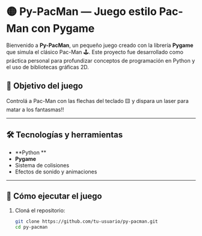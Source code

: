 # 🟡 Py-PacMan — Juego estilo Pac-Man con Pygame

Bienvenido a **Py-PacMan**, un pequeño juego creado con la librería **Pygame** que simula el clásico Pac-Man 🕹️. Este proyecto fue desarrollado como práctica personal para profundizar conceptos de programación en Python y el uso de bibliotecas gráficas 2D.

## 🎯 Objetivo del juego

Controlá a Pac-Man con las flechas del teclado 🟨 y dispara un  laser para matar a los fantasmas!!

---

## 🛠️ Tecnologías y herramientas

- **Python **
- **Pygame** 
- Sistema de colisiones
- Efectos de sonido y animaciones

---

## 🚀 Cómo ejecutar el juego

1. Cloná el repositorio:
   ```bash
   git clone https://github.com/tu-usuario/py-pacman.git
   cd py-pacman
